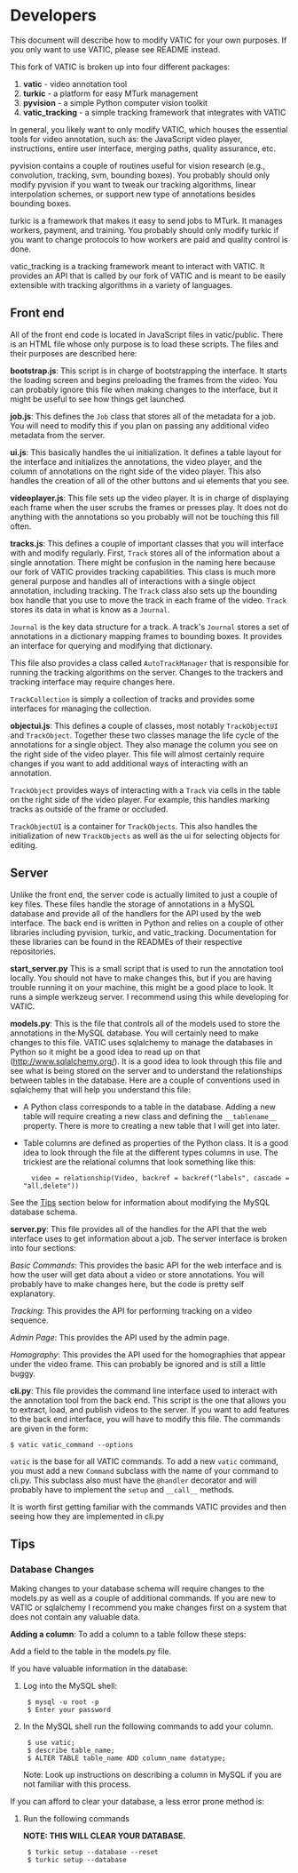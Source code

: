 Developers
==========

This document will describe how to modify VATIC for your own purposes. If you
only want to use VATIC, please see README instead.

This fork of VATIC is broken up into four different packages:

1. **vatic** - video annotation tool
2. **turkic** - a platform for easy MTurk management
3. **pyvision** - a simple Python computer vision toolkit
4. **vatic_tracking** - a simple tracking framework that integrates with VATIC

In general, you likely want to only modify VATIC, which houses the essential
tools for video annotation, such as: the JavaScript video player, instructions,
entire user interface, merging paths, quality assurance, etc.

pyvision contains a couple of routines useful for vision research (e.g.,
convolution, tracking, svm, bounding boxes). You probably should only modify
pyvision if you want to tweak our tracking algorithms, linear interpolation
schemes, or support new type of annotations besides bounding boxes.

turkic is a framework that makes it easy to send jobs to MTurk. It manages
workers, payment, and training. You probably should only modify turkic if you
want to change protocols to how workers are paid and quality control is done.

vatic_tracking is a tracking framework meant to interact with VATIC. It provides
an API that is called by our fork of VATIC and is meant to be easily extensible
with tracking algorithms in a variety of languages.


Front end
---------

All of the front end code is located in JavaScript files in vatic/public. There
is an HTML file whose only purpose is to load these scripts. The files and their
purposes are described here:

**bootstrap.js**: This script is in charge of bootstrapping the interface. It starts
the loading screen and begins preloading the frames from the video. You can probably
ignore this file when making changes to the interface, but it might be useful to see
how things get launched.


**job.js**: This defines the `Job` class that stores all of the metadata for a job. 
You will need to modify this if you plan on passing any additional video metadata 
from the server.


**ui.js**: This basically handles the ui initialization. It defines a table layout
for the interface and initializes the annotations, the video player, and the column
of annotations on the right side of the video player. This also handles the creation
of all of the other buttons and ui elements that you see.


**videoplayer.js**: This file sets up the video player. It is in charge of displaying
each frame when the user scrubs the frames or presses play. It does not do anything
with the annotations so you probably will not be touching this fill often.


**tracks.js**: This defines a couple of important classes that you will interface with
and modify regularly. First, `Track` stores all of the information about a single
annotation. There might be confusion in the naming here because our fork of VATIC 
provides tracking capabilities. This class is much more general purpose and handles
all of interactions with a single object annotation, including tracking. The `Track`
class also sets up the bounding box handle that you use to move the track in each
frame of the video. `Track` stores its data in what is know as a `Journal`.

`Journal` is the key data structure for a track. A track's `Journal` stores a set of
annotations in a dictionary mapping frames to bounding boxes. It provides an interface
for querying and modifying that dictionary.

This file also provides a class called `AutoTrackManager` that is responsible for running
the tracking algorithms on the server. Changes to the trackers and tracking interface may
require changes here.

`TrackCollection` is simply a collection of tracks and provides some interfaces for managing
the collection.


**objectui.js**: This defines a couple of classes, most notably `TrackObjectUI` and
`TrackObject`. Together these two classes manage the life cycle of the annotations for a
single object. They also manage the column you see on the right side of the video player.
This file will almost certainly require changes if you want to add additional ways of
interacting with an annotation.

`TrackObject` provides ways of interacting with a `Track` via cells in the table on the right
side of the video player. For example, this handles marking tracks as outside of the frame
or occluded.

`TrackObjectUI` is a container for `TrackObjects`. This also handles the initialization of new
`TrackObjects` as well as the ui for selecting objects for editing.

Server
---------

Unlike the front end, the server code is actually limited to just a couple of key files. These
files handle the storage of annotations in a MySQL database and provide all of the handlers
for the API used by the web interface. The back end is written in Python and relies on a couple
of other libraries including pyvision, turkic, and vatic_tracking. Documentation for these
libraries can be found in the READMEs of their respective repositories.

**start_server.py** This is a small script that is used to run the annotation tool locally. You
should not have to make changes this, but if you are having trouble running it on your machine, this
might be a good place to look. It runs a simple werkzeug server. I recommend using this while
developing for VATIC.


**models.py**: This is the file that controls all of the models used to store the annotations
in the MySQL database. You will certainly need to make changes to this file. VATIC uses 
sqlalchemy to manage the databases in Python so it might be a good idea to read up on that
(http://www.sqlalchemy.org/). It is a good idea to look through this file and see what is 
being stored on the server and to understand the relationships between tables in the database.
Here are a couple of conventions used in sqlalchemy that will help you understand this file:

- A Python class corresponds to a table in the database. Adding a new table will require creating
a new class and defining the `__tablename__` property. There is more to creating a new table that
I will get into later.
- Table columns are defined as properties of the Python class. It is a good idea to look through
the file at the different types columns in use. The trickiest are the relational columns that
look something like this:
 
        video = relationship(Video, backref = backref("labels", cascade = "all,delete"))

See the [Tips](#tips) section below for information about modifying the MySQL database
schema.

**server.py**: This file provides all of the handles for the API that the web interface uses to
get information about a job. The server interface is broken into four sections:

*Basic Commands*: This provides the basic API for the web interface and is how the user will get data
about a video or store annotations. You will probably have to make changes here, but the code is pretty
self explanatory.

*Tracking*: This provides the API for performing tracking on a video sequence. 

*Admin Page*: This provides the API used by the admin page. 

*Homography*: This provides the API used for the homographies that appear under the video frame. This
can probably be ignored and is still a little buggy.

**cli.py**: This file provides the command line interface used to interact with the annotation tool from
the back end. This script is the one that allows you to extract, load, and publish videos to the server.
If you want to add features to the back end interface, you will have to modify this file. The commands are 
given in the form:

    $ vatic vatic_command --options

`vatic` is the base for all VATIC commands. To add a new `vatic` command, you must add a new `Command`
subclass with the name of your command to cli.py. This subclass also must have the `@handler` decorator
and will probably have to implement the `setup` and `__call__` methods.

It is worth first getting familiar with the commands VATIC provides and then seeing how they are
implemented in cli.py


Tips
----

### Database Changes ###
Making changes to your database schema will require changes to the models.py as well as a couple
of additional commands. If you are new to VATIC or sqlalchemy I recommend you make changes first
on a system that does not contain any valuable data.

**Adding a column**: To add a column to a table follow these steps:

Add a field to the table in the models.py file.

If you have valuable information in the database:

1. Log into the MySQL shell:

        $ mysql -u root -p
        $ Enter your password

2. In the MySQL shell run the following commands to add your column.

        $ use vatic;
        $ describe table_name;
        $ ALTER TABLE table_name ADD column_name datatype;

    Note: Look up instructions on describing a column in MySQL if you are not familiar with this process.

If you can afford to clear your database, a less error prone method is:

1. Run the following commands

    **NOTE: THIS WILL CLEAR YOUR DATABASE.**

        $ turkic setup --database --reset
        $ turkic setup --database


